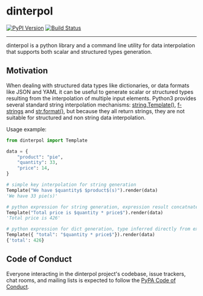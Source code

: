 # dinterpol

[![PyPI Version][pypi-v-image]][pypi-v-link]
[![Build Status][travis-image]][travis-link]

---

dinterpol is a python library and a command line utility for data interpolation that supports both scalar and structured types generation.


## Motivation
When dealing with structured data types like dictionaries, or data formats like JSON and YAML it can be useful to generate scalar or structured types resulting from the interpolation of multiple input elements. Python3 provides several standard string interpolation mechanisms: [string.Template()], [f-strings] and [str.format()], but because they all return strings, they are not suitable for structured and non string data interpolation.


[string.Template()]: https://docs.python.org/3/library/string.html#string.Template
[f-strings]: https://docs.python.org/3/reference/lexical_analysis.html#f-strings
[str.format()]: https://docs.python.org/3/library/stdtypes.html#str.format

Usage example:

```python
from dinterpol import Template

data = {
    "product": "pie",
    "quantity": 33,
    "price": 14,
}

# simple key interpolation for string generation
Template("We have $quantity$ $product$(s)").render(data)
'We have 33 pie(s)'

# python expression for string generation, expression result concatnated with string
Template("Total price is $quantity * price$").render(data)
'Total price is 426'

# python expression for dict generation, type inferred directly from expression's eval()
Template({ "total": "$quantity * price$"}).render(data)
{'total': 426}
```

## Code of Conduct

Everyone interacting in the dinterpol project's codebase, issue trackers, chat
rooms, and mailing lists is expected to follow the [PyPA Code of Conduct].


[appveyor-image]: https://img.shields.io/appveyor/ci/d0ugal/mdatapipe/master.svg
[appveyor-link]: https://ci.appveyor.com/project/d0ugal/mdatapipe
[codecov-image]: http://codecov.io/github/mdatapipe/dinterpol/coverage.svg?branch=master
[codecov-link]: http://codecov.io/github/mdatapipe/dinterpol?branch=master
[landscape-image]: https://landscape.io/github/mdatapipe/dinterpol/master/landscape.svg?style=flat
[landscape-link]: https://landscape.io/github/mdatapipe/dinterpol/master
[pypi-v-image]: https://img.shields.io/pypi/v/dinterpol.svg
[pypi-v-link]: https://pypi.org/project/dinterpol/
[travis-image]: https://img.shields.io/travis/mdatapipe/dinterpol/master.svg
[travis-link]: https://travis-ci.org/mdatapipe/dinterpol

[dinterpol]: https://dinterpol.mdatapipe.org
[PyPA Code of Conduct]: https://www.pypa.io/en/latest/code-of-conduct/
